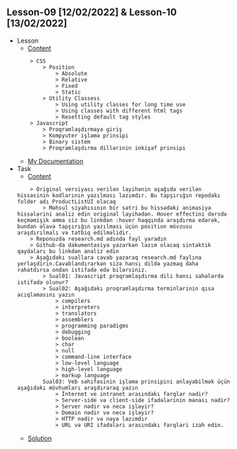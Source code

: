 ## Lesson-09 [12/02/2022] & Lesson-10 [13/02/2022] 

- Lesson
    - [Content](https://github.com/PragmatechEducation/FrontEnd03#day09-10--12-13-february-2022)
    ```
        > CSS
            > Position
                > Absolute
                > Relative
                > Fixed
                > Static
            > Utility Classess
                > Using utility classes for long time use
                > Using classes with different html tags
                > Resetting default tag styles
        > Javascript
            > Proqramlaşdırmaya giriş
            > Kompyuter işləmə prinsipi
            > Binary sistem
            > Proqramlaşdırma dillərinin inkişaf prinsipi
    ```
    - [My Documentation](https://github.com/RaviHamidov/PragmatechFrontEndProject/blob/main/ReSearch.md)
- Task
    - [Content](https://github.com/PragmatechEducation/FrontEnd03#day09-10--12-13-february-2022) 
    ``` 
        > Original versiyası verilən layihənin aşağıda verilən hissəsinin kodlarının yazılması lazımdır. Bu tapşırığın repodakı folder adı ProductListUI olacaq
            > Məhsul siyahısının bir sətri bu hissədəki animasiya hissələrini analiz edin original layihədən. Hover effectini dərsdə keçməmişik amma siz bu linkdən :hover haqqında araşdırma edərək, bundan əlavə tapşırığın yazılması üçün position mövzusu araşdırılmalı və tətbiq edilməlidir.
        > Reponuzda research.md adında fayl yaradın
        > Github-da dakumentasiya yazarkən lazım olacaq sintaktik qaydaları bu linkdən analiz edin
        > Aşağıdakı suallara cavab yazaraq research.md faylına yerləşdirin.Cavablandırarkən sizə hansı dildə yazmaq daha rahatdırsa ondan istifadə edə bilərsiniz.
            > Sual01: Javascript proqramlaşdırma dili hansı sahələrdə istifadə olunur?
            > Sual02: Aşağıdakı proqramlaşdırma terminlərinin qısa acıqlamasını yazın
                > compilers
                > interpreters
                > translators
                > assemblers
                > programming paradigms
                > debugging
                > boolean
                > char
                > null
                > command-line interface
                > low-level language
                > high-level language
                > markup language
            Sual03: Veb səhifəsinin işləmə prinsipini anlayabilmək üçün aşağıdakı mövhumları araşdıraraq yazın
                > İnternet ve intranet arasındakı fərqlər nədir?
                > Server-side və client-side ifadələrinin mənası nədir?
                > Server nədir və necə işləyir?
                > Domain nədir və necə işləyir?
                > HTTP nədir və nəyə lazımdır
                > URL və URI ifadələri arasındakı fərqləri izah edin.
    ```
    - [Solution](https://github.com/RaviHamidov/PragmatechFrontEndProject/tree/main/ProductListUI)